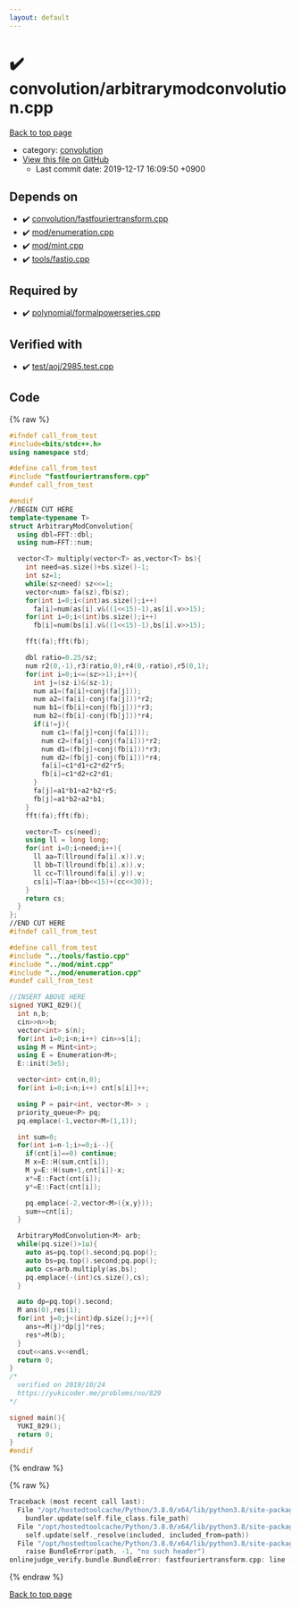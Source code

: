 ```yaml
---
layout: default
---
```


<!-- mathjax config similar to math.stackexchange -->
<script type="text/javascript" async
  src="https://cdnjs.cloudflare.com/ajax/libs/mathjax/2.7.5/MathJax.js?config=TeX-MML-AM_CHTML">
</script>
<script type="text/x-mathjax-config">
  MathJax.Hub.Config({
    TeX: { equationNumbers: { autoNumber: "AMS" }},
    tex2jax: {
      inlineMath: [ ['$','$'] ],
      processEscapes: true
    },
    "HTML-CSS": { matchFontHeight: false },
    displayAlign: "left",
    displayIndent: "2em"
  });
</script>

<script type="text/javascript" src="https://cdnjs.cloudflare.com/ajax/libs/jquery/3.4.1/jquery.min.js"></script>
<script src="https://cdn.jsdelivr.net/npm/jquery-balloon-js@1.1.2/jquery.balloon.min.js" integrity="sha256-ZEYs9VrgAeNuPvs15E39OsyOJaIkXEEt10fzxJ20+2I=" crossorigin="anonymous"></script>
<script type="text/javascript" src="../../assets/js/copy-button.js"></script>
<link rel="stylesheet" href="../../assets/css/copy-button.css" />


# :heavy_check_mark: convolution/arbitrarymodconvolution.cpp

<a href="../../index.html">Back to top page</a>

* category: <a href="../../index.html#a9595c1c24c33b16056d2ad07e71682d">convolution</a>
* <a href="{{ site.github.repository_url }}/blob/master/convolution/arbitrarymodconvolution.cpp">View this file on GitHub</a>
    - Last commit date: 2019-12-17 16:09:50 +0900




## Depends on

* :heavy_check_mark: <a href="fastfouriertransform.cpp.html">convolution/fastfouriertransform.cpp</a>
* :heavy_check_mark: <a href="../mod/enumeration.cpp.html">mod/enumeration.cpp</a>
* :heavy_check_mark: <a href="../mod/mint.cpp.html">mod/mint.cpp</a>
* :heavy_check_mark: <a href="../tools/fastio.cpp.html">tools/fastio.cpp</a>


## Required by

* :heavy_check_mark: <a href="../polynomial/formalpowerseries.cpp.html">polynomial/formalpowerseries.cpp</a>


## Verified with

* :heavy_check_mark: <a href="../../verify/test/aoj/2985.test.cpp.html">test/aoj/2985.test.cpp</a>


## Code

<a id="unbundled"></a>
{% raw %}
```cpp
#ifndef call_from_test
#include<bits/stdc++.h>
using namespace std;

#define call_from_test
#include "fastfouriertransform.cpp"
#undef call_from_test

#endif
//BEGIN CUT HERE
template<typename T>
struct ArbitraryModConvolution{
  using dbl=FFT::dbl;
  using num=FFT::num;

  vector<T> multiply(vector<T> as,vector<T> bs){
    int need=as.size()+bs.size()-1;
    int sz=1;
    while(sz<need) sz<<=1;
    vector<num> fa(sz),fb(sz);
    for(int i=0;i<(int)as.size();i++)
      fa[i]=num(as[i].v&((1<<15)-1),as[i].v>>15);
    for(int i=0;i<(int)bs.size();i++)
      fb[i]=num(bs[i].v&((1<<15)-1),bs[i].v>>15);

    fft(fa);fft(fb);

    dbl ratio=0.25/sz;
    num r2(0,-1),r3(ratio,0),r4(0,-ratio),r5(0,1);
    for(int i=0;i<=(sz>>1);i++){
      int j=(sz-i)&(sz-1);
      num a1=(fa[i]+conj(fa[j]));
      num a2=(fa[i]-conj(fa[j]))*r2;
      num b1=(fb[i]+conj(fb[j]))*r3;
      num b2=(fb[i]-conj(fb[j]))*r4;
      if(i!=j){
        num c1=(fa[j]+conj(fa[i]));
        num c2=(fa[j]-conj(fa[i]))*r2;
        num d1=(fb[j]+conj(fb[i]))*r3;
        num d2=(fb[j]-conj(fb[i]))*r4;
        fa[i]=c1*d1+c2*d2*r5;
        fb[i]=c1*d2+c2*d1;
      }
      fa[j]=a1*b1+a2*b2*r5;
      fb[j]=a1*b2+a2*b1;
    }
    fft(fa);fft(fb);

    vector<T> cs(need);
    using ll = long long;
    for(int i=0;i<need;i++){
      ll aa=T(llround(fa[i].x)).v;
      ll bb=T(llround(fb[i].x)).v;
      ll cc=T(llround(fa[i].y)).v;
      cs[i]=T(aa+(bb<<15)+(cc<<30));
    }
    return cs;
  }
};
//END CUT HERE
#ifndef call_from_test

#define call_from_test
#include "../tools/fastio.cpp"
#include "../mod/mint.cpp"
#include "../mod/enumeration.cpp"
#undef call_from_test

//INSERT ABOVE HERE
signed YUKI_829(){
  int n,b;
  cin>>n>>b;
  vector<int> s(n);
  for(int i=0;i<n;i++) cin>>s[i];
  using M = Mint<int>;
  using E = Enumeration<M>;
  E::init(3e5);

  vector<int> cnt(n,0);
  for(int i=0;i<n;i++) cnt[s[i]]++;

  using P = pair<int, vector<M> > ;
  priority_queue<P> pq;
  pq.emplace(-1,vector<M>(1,1));

  int sum=0;
  for(int i=n-1;i>=0;i--){
    if(cnt[i]==0) continue;
    M x=E::H(sum,cnt[i]);
    M y=E::H(sum+1,cnt[i])-x;
    x*=E::Fact(cnt[i]);
    y*=E::Fact(cnt[i]);

    pq.emplace(-2,vector<M>({x,y}));
    sum+=cnt[i];
  }

  ArbitraryModConvolution<M> arb;
  while(pq.size()>1u){
    auto as=pq.top().second;pq.pop();
    auto bs=pq.top().second;pq.pop();
    auto cs=arb.multiply(as,bs);
    pq.emplace(-(int)cs.size(),cs);
  }

  auto dp=pq.top().second;
  M ans(0),res(1);
  for(int j=0;j<(int)dp.size();j++){
    ans+=M(j)*dp[j]*res;
    res*=M(b);
  }
  cout<<ans.v<<endl;
  return 0;
}
/*
  verified on 2019/10/24
  https://yukicoder.me/problems/no/829
*/

signed main(){
  YUKI_829();
  return 0;
}
#endif

```
{% endraw %}

<a id="bundled"></a>
{% raw %}
```cpp
Traceback (most recent call last):
  File "/opt/hostedtoolcache/Python/3.8.0/x64/lib/python3.8/site-packages/onlinejudge_verify/docs.py", line 345, in write_contents
    bundler.update(self.file_class.file_path)
  File "/opt/hostedtoolcache/Python/3.8.0/x64/lib/python3.8/site-packages/onlinejudge_verify/bundle.py", line 156, in update
    self.update(self._resolve(included, included_from=path))
  File "/opt/hostedtoolcache/Python/3.8.0/x64/lib/python3.8/site-packages/onlinejudge_verify/bundle.py", line 54, in _resolve
    raise BundleError(path, -1, "no such header")
onlinejudge_verify.bundle.BundleError: fastfouriertransform.cpp: line -1: no such header

```
{% endraw %}

<a href="../../index.html">Back to top page</a>

